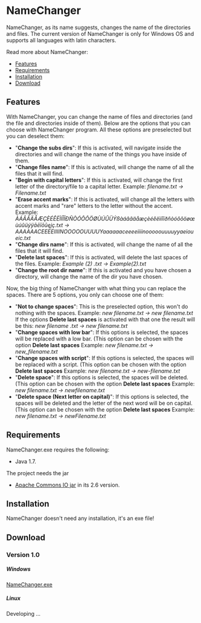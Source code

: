 # NameChanger


NameChanger, as its name suggests, changes the name of the directories and files. The current version of NameChanger is only for Windows OS and supports all languages with latin characters.


Read more about NameChanger: 
  - [Features](##features)
  - [Requirements](##fequirements)
  - [Installation](##installation)
  - [Download](##download)





## Features

With NameChanger, you can change the name of files and directories (and the file and directories inside of them). Below are the options that you can choose with NameChanger program. All these options are preselected but you can deselect them:

  - "<strong>Change the subs dirs</strong>": If this is activated, will navigate inside the directories and will change the name of the things you have inside of them.
  - "<strong>Change files name</strong>": If this is activated, will change the name of all the files that it will find.
  - "<strong>Begin with capital letters</strong>": If this is activated, will change the first letter of the directory/file to a capital letter. 
  Example: <I>filename.txt -> Filename.txt</I>
  - "<strong>Erase accent marks</strong>": If this is activated, will change all the letters with accent marks and "rare" letters to the letter without the accent. 
  Example: <I>ÀÁÂÃÄÅÆÇÈÉÊËÌÍÎÏÐÑÒÓÔÕÖØÙÚÛÜÝßàáâãäåæçèéêëìíîïðñòóôõöøœùúûüýÿāēīōūęįç.txt -> AAAAAACEEEEIIIINOOOOOUUUUYaaaaaaceeeeiiiinooooouuuuyyaeioueic.txt</I>
  - "<strong>Change dirs name</strong>": If this is activated, will change the name of all the files that it will find.
  - "<strong>Delete last spaces</strong>": If this is activated, will delete the last spaces of the files. 
  Example: <I>Example (2) .txt -> Example(2).txt</I>
  - "<strong>Change the root dir name</strong>": If this is activated and you have chosen a directory, will change the name of the dir you have chosen.
  
  
Now, the big thing of NameChanger with what thing you can replace the spaces. There are 5 options, you only can choose one of them:
   - "<strong>Not to change spaces</strong>": This is the preselected option, this won't do nothing with the spaces.
  Example: <I>new filename.txt -> new filename.txt</I>
  If the options <strong>Delete last spaces</strong> is activated with that one the result will be this: <I>new filename .txt -> new filename.txt</I>
  - "<strong>Change spaces with low bar</strong>": If this options is selected, the spaces will be replaced with a low bar. (This option can be chosen with the option <strong>Delete last spaces</strong>
  Example: <I>new filename.txt -> new_filename.txt</I>
  - "<strong>Change spaces with script</strong>": If this options is selected, the spaces will be replaced with a script. (This option can be chosen with the option <strong>Delete last spaces</strong>
  Example: <I>new filename.txt -> new-filename.txt</I>
  - "<strong>Delete space</strong>": If this options is selected, the spaces will be deleted. (This option can be chosen with the option <strong>Delete last spaces</strong>
  Example: <I>new filename.txt -> newfilename.txt</I>
  - "<strong>Delete space (Next letter on capital)</strong>": If this options is selected, the spaces will be deleted and the letter of the next word will be on capital. (This option can be chosen with the option <strong>Delete last spaces</strong>
  Example: <I>new filename.txt -> newFilename.txt</I>
  
  
  
  
## Requirements

NameChanger.exe requires the following:
- Java 1.7.

The project needs the jar 
- <a href="https://commons.apache.org/proper/commons-io/download_io.cgi">Apache Commons IO jar</a> in its 2.6 version.





## Installation

NameChanger doesn't need any installation, it's an exe file!






## Download

### Version 1.0

##### Windows
<a href="https://mega.nz/#!9ZcRyCAB!ZLwuFWEL0N0RqwjG28N3rBaUnZ4Ta4KxtzicSX5f_RE">NameChanger.exe</a>
##### Linux
Developing ...


